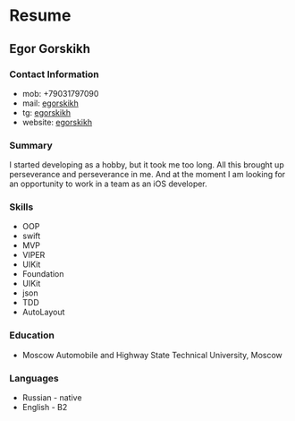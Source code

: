 # Resume

## Egor Gorskikh
### Contact Information
* mob: +79031797090 
* mail: [egorskikh](mailto:main@egorskikh.ru) 
* tg: [egorskikh](https://https://t.me/egorskikh) 
* website: [egorskikh](https://egorskikh.ru/) 

### Summary
I started developing as a hobby, but it took me too long.
All this brought up perseverance and perseverance in me. And at the moment I am looking for an opportunity to work in a team as an iOS developer.

### Skills
* OOP
* swift
* MVP
* VIPER
* UIKit
* Foundation 
* UIKit
* json
* TDD 
* AutoLayout

### Education
* Moscow Automobile and Highway State Technical University, Moscow

### Languages
* Russian - native
* English - B2

